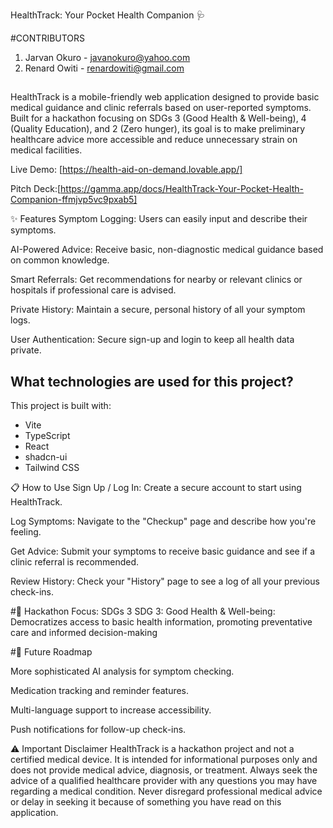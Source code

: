HealthTrack: Your Pocket Health Companion 🩺

#CONTRIBUTORS

1. Jarvan Okuro - javanokuro@yahoo.com
2. Renard Owiti - renardowiti@gmail.com

##
HealthTrack is a mobile-friendly web application designed to provide basic medical guidance and clinic referrals based on user-reported symptoms. Built for a hackathon focusing on SDGs 3 (Good Health & Well-being), 4 (Quality Education), and 2 (Zero hunger), its goal is to make preliminary healthcare advice more accessible and reduce unnecessary strain on medical facilities.

Live Demo: [https://health-aid-on-demand.lovable.app/]

Pitch Deck:[https://gamma.app/docs/HealthTrack-Your-Pocket-Health-Companion-ffmjvp5vc9pxab5]

✨ Features Symptom Logging: Users can easily input and describe their symptoms.

AI-Powered Advice: Receive basic, non-diagnostic medical guidance based on common knowledge.

Smart Referrals: Get recommendations for nearby or relevant clinics or hospitals if professional care is advised.

Private History: Maintain a secure, personal history of all your symptom logs.

User Authentication: Secure sign-up and login to keep all health data private.

## What technologies are used for this project?

This project is built with:

- Vite
- TypeScript
- React
- shadcn-ui
- Tailwind CSS

📋 How to Use Sign Up / Log In: Create a secure account to start using HealthTrack.

Log Symptoms: Navigate to the "Checkup" page and describe how you're feeling.

Get Advice: Submit your symptoms to receive basic guidance and see if a clinic referral is recommended.

Review History: Check your "History" page to see a log of all your previous check-ins.

#🎯 Hackathon Focus: SDGs 3 SDG 3: Good Health & Well-being: Democratizes access to basic health information, promoting preventative care and informed decision-making

#🔮 Future Roadmap

More sophisticated AI analysis for symptom checking.

Medication tracking and reminder features.

Multi-language support to increase accessibility.

Push notifications for follow-up check-ins.

⚠️ Important Disclaimer HealthTrack is a hackathon project and not a certified medical device. It is intended for informational purposes only and does not provide medical advice, diagnosis, or treatment. Always seek the advice of a qualified healthcare provider with any questions you may have regarding a medical condition. Never disregard professional medical advice or delay in seeking it because of something you have read on this application.
